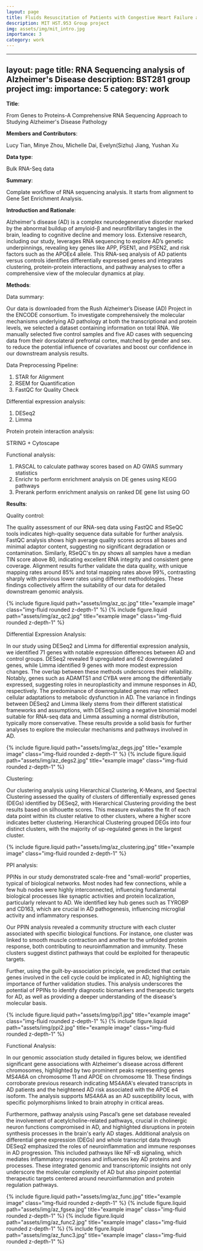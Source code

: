 ```yaml
---
layout: page
title: Fluids Resuscitation of Patients with Congestive Heart Failure and/or End Stage Renal Disease
description: MIT HST.953 Group project
img: assets/img/mit_intro.jpg
importance: 3
category: work
---
```



---
layout: page
title: RNA Sequencing analysis of Alzheimer's Disease
description: BST281 group project
img: 
importance: 5
category: work
---

**Title**:

From Genes to Proteins-A Comprehensive RNA Sequencing Approach to Studying Alzheimer's Disease Pathology

**Members and Contributors**:

Lucy Tian, Minye Zhou, Michelle Dai, Evelyn(Sizhu) Jiang, Yushan Xu

**Data type**:

Bulk RNA-Seq data

**Summary**:

Complate workflow of RNA sequencing analysis. It starts from alignment to Gene Set Enrichment Analysis.

**Introduction and Rationale**:

Alzheimer's disease (AD) is a complex neurodegenerative disorder marked by the abnormal buildup of amyloid-β and neurofibrillary tangles in the brain, leading to cognitive decline and memory loss. Extensive research, including our study, leverages RNA sequencing to explore AD’s genetic underpinnings, revealing key genes like APP, PSEN1, and PSEN2, and risk factors such as the APOEε4 allele. This RNA-seq analysis of AD patients versus controls identifies differentially expressed genes and integrates clustering, protein-protein interactions, and pathway analyses to offer a comprehensive view of the molecular dynamics at play. 

**Methods**:

Data summary:

Our data is downloaded from the Rush Alzheimer’s Disease (AD) Project in the ENCODE consortium. To investigate comprehensively the molecular mechanisms underlying AD pathology at both the transcriptional and protein levels, we selected a dataset containing information on total RNA. We manually selected five control samples and five AD cases with sequencing data from their dorsolateral prefrontal cortex, matched by gender and sex. to reduce the potential influence of covariates and boost our confidence in our downstream analysis results.


Data Preprocessing Pipeline:

1. STAR for Alignment
2. RSEM for Quantification
3. FastQC for Quality Check

Differential expression analysis:

1. DESeq2
2. Limma

Protein protein interaction analysis:

STRING + Cytoscape

Functional analysis:

1. PASCAL to calculate pathway scores based on AD GWAS summary statistics
2. Enrichr to perform enrichment analysis on DE genes using KEGG pathways
3. Prerank perform enrichment analysis on ranked DE gene list using GO


**Results**:

Quality control:

The quality assessment of our RNA-seq data using FastQC and RSeQC tools indicates high-quality sequence data suitable for further analysis. FastQC analysis shows high average quality scores across all bases and minimal adaptor content, suggesting no significant degradation or contamination. Similarly, RSeQC's tin.py shows all samples have a median TIN score above 80, indicating excellent RNA integrity and consistent gene coverage. Alignment results further validate the data quality, with unique mapping rates around 85% and total mapping rates above 99%, contrasting sharply with previous lower rates using different methodologies. These findings collectively affirm the suitability of our data for detailed downstream genomic analysis.


{% include figure.liquid path="assets/img/az_qc.jpg" title="example image" class="img-fluid rounded z-depth-1" %}
{% include figure.liquid path="assets/img/az_qc2.jpg" title="example image" class="img-fluid rounded z-depth-1" %}


Differential Expression Analysis:

In our study using DESeq2 and Limma for differential expression analysis, we identified 71 genes with notable expression differences between AD and control groups. DESeq2 revealed 9 upregulated and 62 downregulated genes, while Limma identified 9 genes with more modest expression changes. The overlap between these methods underscores their reliability. Notably, genes such as ADAMTS1 and CYBA were among the differentially expressed, suggesting roles in neuroplasticity and immune responses in AD, respectively. The predominance of downregulated genes may reflect cellular adaptations to metabolic dysfunction in AD. The variance in findings between DESeq2 and Limma likely stems from their different statistical frameworks and assumptions, with DESeq2 using a negative binomial model suitable for RNA-seq data and Limma assuming a normal distribution, typically more conservative. These results provide a solid basis for further analyses to explore the molecular mechanisms and pathways involved in AD.

{% include figure.liquid path="assets/img/az_degs.jpg" title="example image" class="img-fluid rounded z-depth-1" %}
{% include figure.liquid path="assets/img/az_degs2.jpg" title="example image" class="img-fluid rounded z-depth-1" %}

Clustering:

Our clustering analysis using Hierarchical Clustering, K-Means, and Spectral Clustering assessed the quality of clusters of differentially expressed genes (DEGs) identified by DESeq2, with Hierarchical Clustering providing the best results based on silhouette scores. This measure evaluates the fit of each data point within its cluster relative to other clusters, where a higher score indicates better clustering. Hierarchical Clustering grouped DEGs into four distinct clusters, with the majority of up-regulated genes in the largest cluster. 

{% include figure.liquid path="assets/img/az_clustering.jpg" title="example image" class="img-fluid rounded z-depth-1" %}

PPI analysis:

PPINs in our study demonstrated scale-free and "small-world" properties, typical of biological networks. Most nodes had few connections, while a few hub nodes were highly interconnected, influencing fundamental biological processes like synaptic activities and protein localization, particularly relevant to AD. We identified key hub genes such as TYROBP and CD163, which are crucial in AD pathogenesis, influencing microglial activity and inflammatory responses.

Our PPIN analysis revealed a community structure with each cluster associated with specific biological functions. For instance, one cluster was linked to smooth muscle contraction and another to the unfolded protein response, both contributing to neuroinflammation and immunity. These clusters suggest distinct pathways that could be exploited for therapeutic targets.

Further, using the guilt-by-association principle, we predicted that certain genes involved in the cell cycle could be implicated in AD, highlighting the importance of further validation studies. This analysis underscores the potential of PPINs to identify diagnostic biomarkers and therapeutic targets for AD, as well as providing a deeper understanding of the disease's molecular basis.

{% include figure.liquid path="assets/img/ppi1.jpg" title="example image" class="img-fluid rounded z-depth-1" %}
{% include figure.liquid path="assets/img/ppi2.jpg" title="example image" class="img-fluid rounded z-depth-1" %}

Functional Analysis:

In our genomic association study detailed in figures below, we identified significant gene associations with Alzheimer's disease across different chromosomes, highlighted by two prominent peaks representing genes MS4A6A on chromosome 11 and APOE on chromosome 19. These findings corroborate previous research indicating MS4A6A's elevated transcripts in AD patients and the heightened AD risk associated with the APOE e4 isoform. The analysis supports MS4A6A as an AD susceptibility locus, with specific polymorphisms linked to brain atrophy in critical areas.

Furthermore, pathway analysis using Pascal’s gene set database revealed the involvement of acetylcholine-related pathways, crucial in cholinergic neuron functions compromised in AD, and highlighted disruptions in protein synthesis processes in the brain's early AD stages. Additional analysis on differential gene expression (DEGs) and whole transcript data through DESeq2 emphasized the roles of neuroinflammation and immune responses in AD progression. This included pathways like NF-κB signaling, which mediates inflammatory responses and influences key AD proteins and processes. These integrated genomic and transcriptomic insights not only underscore the molecular complexity of AD but also pinpoint potential therapeutic targets centered around neuroinflammation and protein regulation pathways.

{% include figure.liquid path="assets/img/az_func.jpg" title="example image" class="img-fluid rounded z-depth-1" %}
{% include figure.liquid path="assets/img/az_fgsea.jpg" title="example image" class="img-fluid rounded z-depth-1" %}
{% include figure.liquid path="assets/img/az_func2.jpg" title="example image" class="img-fluid rounded z-depth-1" %}
{% include figure.liquid path="assets/img/az_func3.jpg" title="example image" class="img-fluid rounded z-depth-1" %}

